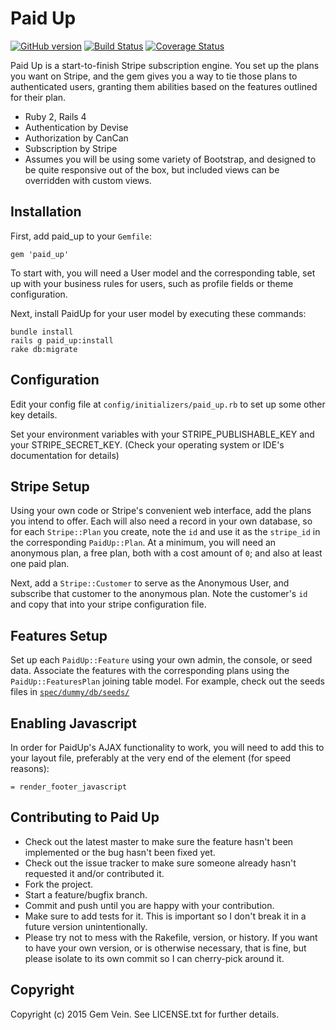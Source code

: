 Paid Up
===========

[![GitHub version](https://badge.fury.io/gh/gemvein%2Fpaid_up.svg)](http://badge.fury.io/gh/gemvein%2Fpaid_up)
[![Build Status](https://travis-ci.org/gemvein/paid_up.svg)](https://travis-ci.org/gemvein/paid_up)
[![Coverage Status](https://coveralls.io/repos/gemvein/paid_up/badge.png)](https://coveralls.io/r/gemvein/paid_up)

Paid Up is a start-to-finish Stripe subscription engine. You set up the plans you want on Stripe, and the gem gives you a way to tie those plans to authenticated users, granting them abilities based on the features outlined for their plan.

* Ruby 2, Rails 4
* Authentication by Devise
* Authorization by CanCan
* Subscription by Stripe
* Assumes you will be using some variety of Bootstrap, and designed to be quite responsive out of the box, but included views can be overridden with custom views.

Installation
----------------------------
First, add paid_up to your `Gemfile`:

    gem 'paid_up'
    
To start with, you will need a User model and the corresponding table, set up with your business rules for users, such as profile fields or theme configuration.

Next, install PaidUp for your user model by executing these commands:

    bundle install
    rails g paid_up:install
    rake db:migrate
    
Configuration
----------------------------    

Edit your config file at `config/initializers/paid_up.rb` to set up some other key details.

Set your environment variables with your STRIPE_PUBLISHABLE_KEY and your STRIPE_SECRET_KEY. (Check your operating system or IDE's documentation for details)

Stripe Setup
----------------------------

Using your own code or Stripe's convenient web interface, add the plans you intend to offer. Each will also need a record in your own database, so for each `Stripe::Plan` you create, note the `id` and use it as the `stripe_id` in the corresponding `PaidUp::Plan`. At a minimum, you will need an anonymous plan, a free plan, both with a cost amount of `0`; and also at least one paid plan.

Next, add a `Stripe::Customer` to serve as the Anonymous User, and subscribe that customer to the anonymous plan. Note the customer's `id` and copy that into your stripe configuration file.

Features Setup
----------------------------

Set up each `PaidUp::Feature` using your own admin, the console, or seed data. Associate the features with the corresponding plans using the `PaidUp::FeaturesPlan` joining table model. For example, check out the seeds files in [`spec/dummy/db/seeds/`](spec/dummy/db/seeds/)

Enabling Javascript
----------------------------

In order for PaidUp's AJAX functionality to work, you will need to add this to your layout file, preferably at the very end of the <body> element (for speed reasons):

    = render_footer_javascript

Contributing to Paid Up
----------------------------
 
* Check out the latest master to make sure the feature hasn't been implemented or the bug hasn't been fixed yet.
* Check out the issue tracker to make sure someone already hasn't requested it and/or contributed it.
* Fork the project.
* Start a feature/bugfix branch.
* Commit and push until you are happy with your contribution.
* Make sure to add tests for it. This is important so I don't break it in a future version unintentionally.
* Please try not to mess with the Rakefile, version, or history. If you want to have your own version, or is otherwise necessary, that is fine, but please isolate to its own commit so I can cherry-pick around it.

Copyright
---------

Copyright (c) 2015 Gem Vein. See LICENSE.txt for further details.

